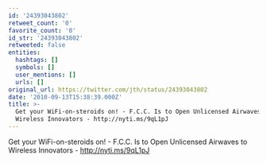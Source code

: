 ```yaml
---
id: '24393043802'
retweet_count: '0'
favorite_count: '0'
id_str: '24393043802'
retweeted: false
entities:
  hashtags: []
  symbols: []
  user_mentions: []
  urls: []
original_url: https://twitter.com/jth/status/24393043802
date: '2010-09-13T15:38:39.000Z'
title: >-
  Get your WiFi-on-steroids on! - F.C.C. Is to Open Unlicensed Airwaves to
  Wireless Innovators - http://nyti.ms/9qL1pJ
---
```


Get your WiFi-on-steroids on! - F.C.C. Is to Open Unlicensed Airwaves to Wireless Innovators - http://nyti.ms/9qL1pJ
